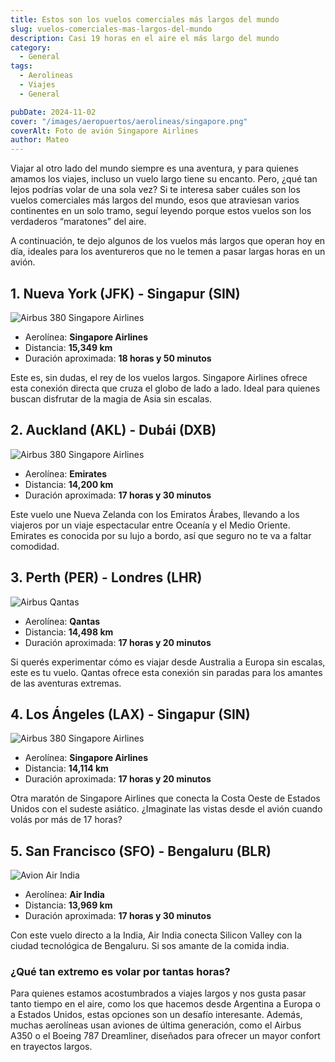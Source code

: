 ```yaml
---
title: Estos son los vuelos comerciales más largos del mundo
slug: vuelos-comerciales-mas-largos-del-mundo
description: Casi 19 horas en el aire el más largo del mundo
category:
  - General
tags:
  - Aerolineas
  - Viajes
  - General

pubDate: 2024-11-02
cover: "/images/aeropuertos/aerolineas/singapore.png"
coverAlt: Foto de avión Singapore Airlines
author: Mateo
---
```


Viajar al otro lado del mundo siempre es una aventura, y para quienes amamos los viajes, incluso un vuelo largo tiene su encanto. Pero, ¿qué tan lejos podrías volar de una sola vez? Si te interesa saber cuáles son los vuelos comerciales más largos del mundo, esos que atraviesan varios continentes en un solo tramo, seguí leyendo porque estos vuelos son los verdaderos “maratones” del aire.

A continuación, te dejo algunos de los vuelos más largos que operan hoy en día, ideales para los aventureros que no le temen a pasar largas horas en un avión.

## 1. Nueva York (JFK) - Singapur (SIN)
<img src="/images/aeropuertos/aviones/singapur380.png" alt="Airbus 380 Singapore Airlines">

* Aerolínea: **Singapore Airlines**
* Distancia: **15,349 km**
* Duración aproximada: **18 horas y 50 minutos**

Este es, sin dudas, el rey de los vuelos largos. Singapore Airlines ofrece esta conexión directa que cruza el globo de lado a lado. Ideal para quienes buscan disfrutar de la magia de Asia sin escalas. 

## 2. Auckland (AKL) - Dubái (DXB)
<img src="/images/aeropuertos/aerolineas/emirates.jpg" alt="Airbus 380 Singapore Airlines">

* Aerolínea: **Emirates**
* Distancia: **14,200 km**
* Duración aproximada: **17 horas y 30 minutos**

Este vuelo une Nueva Zelanda con los Emiratos Árabes, llevando a los viajeros por un viaje espectacular entre Oceanía y el Medio Oriente. Emirates es conocida por su lujo a bordo, así que seguro no te va a faltar comodidad.

## 3. Perth (PER) - Londres (LHR)
<img src="/images/aeropuertos/aerolineas/qantas.jpg" alt="Airbus Qantas">

* Aerolínea: **Qantas**
* Distancia: **14,498 km**
* Duración aproximada: **17 horas y 20 minutos**

Si querés experimentar cómo es viajar desde Australia a Europa sin escalas, este es tu vuelo. Qantas ofrece esta conexión sin paradas para los amantes de las aventuras extremas.

## 4. Los Ángeles (LAX) - Singapur (SIN)
<img src="/images/aeropuertos/aviones/singapur380.png" alt="Airbus 380 Singapore Airlines">

* Aerolínea: **Singapore Airlines**
* Distancia: **14,114 km**
* Duración aproximada: **17 horas y 20 minutos**

Otra maratón de Singapore Airlines que conecta la Costa Oeste de Estados Unidos con el sudeste asiático. ¿Imaginate las vistas desde el avión cuando volás por más de 17 horas?

## 5. San Francisco (SFO) - Bengaluru (BLR)
<img src="/images/aeropuertos/aerolineas/airindia.png" alt="Avion Air India">

* Aerolínea: **Air India**
* Distancia: **13,969 km**
* Duración aproximada: **17 horas y 30 minutos**

Con este vuelo directo a la India, Air India conecta Silicon Valley con la ciudad tecnológica de Bengaluru. Si sos amante de la comida india.

### ¿Qué tan extremo es volar por tantas horas?
Para quienes estamos acostumbrados a viajes largos y nos gusta pasar tanto tiempo en el aire, como los que hacemos desde Argentina a Europa o a Estados Unidos, estas opciones son un desafío interesante. Además, muchas aerolíneas usan aviones de última generación, como el Airbus A350 o el Boeing 787 Dreamliner, diseñados para ofrecer un mayor confort en trayectos largos.
